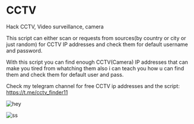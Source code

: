 # CCTV
Hack CCTV, Video surveillance, camera

This script can either scan or requests from sources(by country or city or just random) for CCTV IP addresses and check them for default username and password.

With this script you can find enough CCTV(Camera) IP addresses that can make you tired from whatching them also i can teach you how u can find them and check them for default user and pass.

Check my telegram channel for free CCTV ip addresses and the script:
https://t.me/cctv_finder11

![hey](https://user-images.githubusercontent.com/105873038/169346689-75daae57-ad84-4321-ba3f-0c6f22527bcc.jpg)


![ss](https://user-images.githubusercontent.com/105873038/169341661-747847c2-8e18-4e3b-a88b-a73d5d820a62.PNG)

